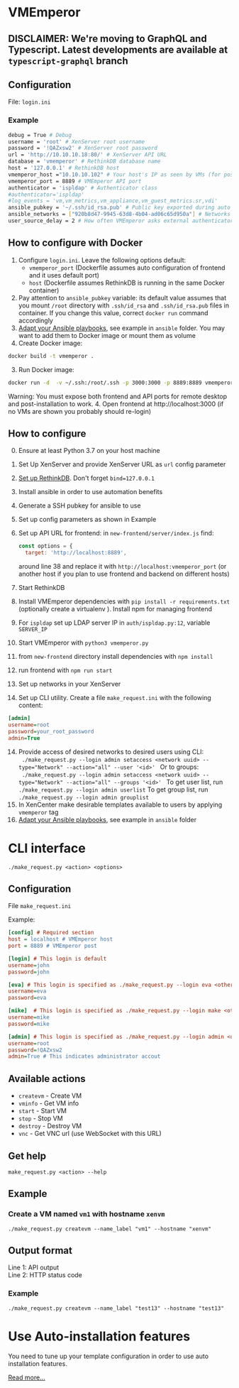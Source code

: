 # VMEmperor

## DISCLAIMER: We're moving to GraphQL and Typescript. Latest developments are available at `typescript-graphql` branch

## Configuration

File: `login.ini`

### Example
```bash
debug = True # Debug
username = 'root' # XenServer root username
password = '!QAZxsw2' # XenServer root password
url = 'http://10.10.10.18:80/' # XenServer API URL
database = 'vmemperor' # RethinkDB database name
host = '127.0.0.1' # RethinkDB host
vmemperor_host ="10.10.10.102" # Your host's IP as seen by VMs (for postinstall script URL)
vmemperor_port = 8889 # VMEmperor API port
authenticator = 'ispldap' # Authenticator class
#authenticator='ispldap'
#log_events = 'vm,vm_metrics,vm_appliance,vm_guest_metrics.sr,vdi'
ansible_pubkey = '~/.ssh/id_rsa.pub' # Public key exported during auto installation for Ansible
ansible_networks = ["920b8d47-9945-63d8-4b04-ad06c65d950a"] # Networks that your host and VMs all run on
user_source_delay = 2 # How often VMEmperor asks external authenticator for user and group lists, in seconds
```
## How to configure with Docker

1. Configure `login.ini`.
   Leave the following options default:
      * `vmemperor_port` (Dockerfile assumes auto configuration of frontend and it uses default port)
      * `host` (Dockerfile assumes RethinkDB is running in the same Docker container)
2. Pay attention to `ansible_pubkey` variable: its default value assumes that you mount `/root` directory with `.ssh/id_rsa` and `.ssh/id_rsa.pub` files in container. If you change this value, correct `docker run` command accordingly
3. [Adapt your Ansible playbooks](https://github.com/pashazz/vmemperor/wiki/AnsiblePlaybookConfigFormat), see example in `ansible` folder. You may want to add them to Docker image or mount them as volume
3. Create Docker image:
```bash
docker build -t vmemperor .
```
3. Run Docker image:
```bash
docker run -d  -v ~/.ssh:/root/.ssh -p 3000:3000 -p 8889:8889 vmemperor:latest
```
Warning: You must expose both frontend and API ports for remote desktop and post-installation to work.
4. Open frontend at http://localhost:3000 (if no VMs are shown you probably should re-login)

## How to configure
  0. Ensure at least Python 3.7 on your host machine
  1. Set Up XenServer and provide XenServer URL as `url` config parameter
  2. [Set up RethinkDB](https://www.rethinkdb.com/docs/start-on-startup/). Don't forget `bind=127.0.0.1`
  3. Install ansible in order to use automation benefits
  4. Generate a SSH pubkey for ansible to use
  5. Set up config parameters as shown in Example
  6. Set up API URL for frontend:
      in `new-frontend/server/index.js` find:
      ```js
      const options = {
        target: 'http://localhost:8889',
      ```

        around line 38 and replace it with `http://localhost:vmemperor_port` (or another host if you plan to use frontend and backend on different hosts)

  7. Start RethinkDB
  8. Install VMEmperor dependencies with `pip install -r requirements.txt` (optionally create a virtualenv ). Install npm for managing frontend
  8. For `ispldap` set up LDAP server IP in `auth/ispldap.py:12`, variable `SERVER_IP`
  9. Start VMEmperor with `python3 vmemperor.py`
  10. from `new-frontend` directory install dependencies with `npm install`
  11. run frontend with `npm run start`
  12. Set up networks in your XenServer
  13. Set up CLI utility. Create a file `make_request.ini` with the following content:
  ```ini
[admin]
username=root
password=your_root_password
admin=True
  ```
  14. Provide access of desired networks to desired users using CLI:
  ` ./make_request.py --login admin setaccess <network uuid> --type="Network" --action="all" --user '<id>' `
  Or to groups:
  ` ./make_request.py --login admin setaccess <network uuid> --type="Network" --action="all" --groups '<id>' `
  To get user list, run
  `./make_request.py --login admin userlist`
  To get group list, run
  `./make_request.py --login admin grouplist`
  15. In XenCenter make desirable templates available to users by applying `vmemperor` tag
  16. [Adapt your Ansible playbooks](https://github.com/pashazz/vmemperor/wiki/AnsiblePlaybookConfigFormat), see example in `ansible` folder

# CLI interface
    ./make_request.py <action> <options>

## Configuration
File `make_request.ini`

Example:
```ini
[config] # Required section
host = localhost # VMEmperor host
port = 8889 # VMEmperor post

[login] # This login is default
username=john
password=john

[eva] # This login is specified as ./make_request.py --login eva <other arguments>
username=eva
password=eva

[mike]  # This login is specified as ./make_request.py --login make <other arguments>
username=mike
password=mike

[admin] # This login is specified as ./make_request.py --login admin <other arguments>
username=root
password=!QAZxsw2
admin=True # This indicates administrator accout
```


## Available actions
* `createvm` - Create VM
* `vminfo` - Get VM info
* `start` - Start VM
* `stop` - Stop VM
* `destroy` - Destroy VM
* `vnc` - Get VNC url (use WebSocket with this URL)
## Get help
    make_request.py <action> --help


## Example

### Create a VM named `vm1` with hostname `xenvm`

    ./make_request.py createvm --name_label "vm1" --hostname "xenvm"

## Output format
Line 1: API output<br>
Line 2: HTTP status code

### Example
    ./make_request.py createvm --name_label "test13" --hostname "test13"


# Use Auto-installation features
You need to tune up your template configuration in order to use auto installation features.

[Read more...](https://github.com/pashazz/vmemperor/wiki/XenServerTemplates)
